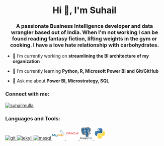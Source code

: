 <h1 align="center">Hi 👋, I'm Suhail</h1>
<h3 align="center">A passionate Business Intelligence developer and data wrangler based out of India. When I'm not working I can be found reading fantasy fiction, lifting weights in the gym or cooking. I have a love hate relationship with carbohydrates.</h3>

- 🔭 I’m currently working on **streamlining the BI architecture of my organization**

- 🌱 I’m currently learning **Python, R, Microsoft Power BI and Git/GitHub**

<!--- - 👯 I’m looking to collaborate on **data projects** --->


<!--- - 👨‍💻 All of my projects are available at [aziraphail.github.io](aziraphail.github.io) --->


- 💬 Ask me about **Power BI, Microstrategy, SQL**

<h3 align="left">Connect with me:</h3>
<p align="left">
<a href="https://linkedin.com/in/suhailmulla" target="blank"><img align="center" src="https://raw.githubusercontent.com/rahuldkjain/github-profile-readme-generator/master/src/images/icons/Social/linked-in-alt.svg" alt="suhailmulla" height="30" width="40" /></a>
</p>

<h3 align="left">Languages and Tools:</h3>
<p align="left"> <a href="https://git-scm.com/" target="_blank" rel="noreferrer"> <img src="https://www.vectorlogo.zone/logos/git-scm/git-scm-icon.svg" alt="git" width="40" height="40"/> </a> <a href="https://jekyllrb.com/" target="_blank" rel="noreferrer"> <img src="https://www.vectorlogo.zone/logos/jekyllrb/jekyllrb-icon.svg" alt="jekyll" width="40" height="40"/> </a> <a href="https://www.microsoft.com/en-us/sql-server" target="_blank" rel="noreferrer"> <img src="https://www.svgrepo.com/show/303229/microsoft-sql-server-logo.svg" alt="mssql" width="40" height="40"/> </a> <a href="https://www.mysql.com/" target="_blank" rel="noreferrer"> <img src="https://raw.githubusercontent.com/devicons/devicon/master/icons/mysql/mysql-original-wordmark.svg" alt="mysql" width="40" height="40"/> </a> <a href="https://www.oracle.com/" target="_blank" rel="noreferrer"> <img src="https://raw.githubusercontent.com/devicons/devicon/master/icons/oracle/oracle-original.svg" alt="oracle" width="40" height="40"/> </a> <a href="https://www.postgresql.org" target="_blank" rel="noreferrer"> <img src="https://raw.githubusercontent.com/devicons/devicon/master/icons/postgresql/postgresql-original-wordmark.svg" alt="postgresql" width="40" height="40"/> </a> <a href="https://www.python.org" target="_blank" rel="noreferrer"> <img src="https://raw.githubusercontent.com/devicons/devicon/master/icons/python/python-original.svg" alt="python" width="40" height="40"/> </a> </p>

